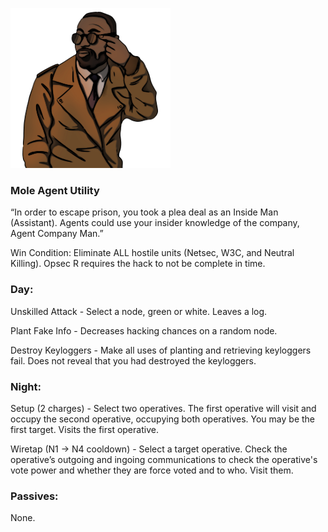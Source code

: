 ![agentcompanyman.png](Images/agentcompanyman.png)

### **Mole Agent Utility**

“In order to escape prison, you took a plea deal as an Inside Man (Assistant). Agents could use your insider knowledge of the company, Agent Company Man.”

Win Condition: Eliminate ALL hostile units (Netsec, W3C, and Neutral Killing). Opsec R requires the hack to not be complete in time.

### **Day:**

Unskilled Attack - Select a node, green or white. Leaves a log.

Plant Fake Info - Decreases hacking chances on a random node.

Destroy Keyloggers - Make all uses of planting and retrieving keyloggers fail. Does not reveal that you had destroyed the keyloggers.

### **Night:**

Setup (2 charges) - Select two operatives. The first operative will visit and occupy the second operative, occupying both operatives. You may be the first target. Visits the first operative.

Wiretap (N1 -> N4 cooldown) - Select a target operative. Check the operative’s outgoing and ingoing communications to check the operative's vote power and whether they are force voted and to who. Visit them.

### **Passives:**

None.